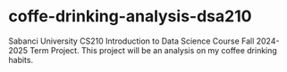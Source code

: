 # coffe-drinking-analysis-dsa210
Sabanci University CS210 Introduction to Data Science Course Fall 2024-2025 Term Project. This project will be an analysis on my coffee drinking habits.
